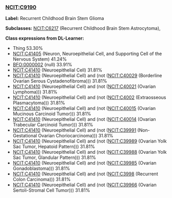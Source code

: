 
### [NCIT:C9190](http://purl.obolibrary.org/obo/NCIT_C9190)
**Label:** Recurrent Childhood Brain Stem Glioma

**Subclasses:** [NCIT:C6217](http://purl.obolibrary.org/obo/NCIT_C6217) (Recurrent Childhood Brain Stem Astrocytoma), 

**Class expressions from DL-Learner:**

- Thing 53.30%
- [NCIT:C41405](http://purl.obolibrary.org/obo/NCIT_C41405) (Neuron, Neuroepithelial Cell, and Supporting Cell of the Nervous System) 41.24%
- [BFO:0000002](http://purl.obolibrary.org/obo/BFO_0000002) (null) 33.91%
- [NCIT:C41410](http://purl.obolibrary.org/obo/NCIT_C41410) (Neuroepithelial Cell) 31.81%
- [NCIT:C41410](http://purl.obolibrary.org/obo/NCIT_C41410) (Neuroepithelial Cell) and (not ([NCIT:C40029](http://purl.obolibrary.org/obo/NCIT_C40029) (Borderline Ovarian Serous Cystadenofibroma))) 31.81%
- [NCIT:C41410](http://purl.obolibrary.org/obo/NCIT_C41410) (Neuroepithelial Cell) and (not ([NCIT:C40021](http://purl.obolibrary.org/obo/NCIT_C40021) (Ovarian Lymphoma))) 31.81%
- [NCIT:C41410](http://purl.obolibrary.org/obo/NCIT_C41410) (Neuroepithelial Cell) and (not ([NCIT:C4002](http://purl.obolibrary.org/obo/NCIT_C4002) (Extraosseous Plasmacytoma))) 31.81%
- [NCIT:C41410](http://purl.obolibrary.org/obo/NCIT_C41410) (Neuroepithelial Cell) and (not ([NCIT:C40015](http://purl.obolibrary.org/obo/NCIT_C40015) (Ovarian Mucinous Carcinoid Tumor))) 31.81%
- [NCIT:C41410](http://purl.obolibrary.org/obo/NCIT_C41410) (Neuroepithelial Cell) and (not ([NCIT:C40014](http://purl.obolibrary.org/obo/NCIT_C40014) (Ovarian Trabecular Carcinoid Tumor))) 31.81%
- [NCIT:C41410](http://purl.obolibrary.org/obo/NCIT_C41410) (Neuroepithelial Cell) and (not ([NCIT:C39991](http://purl.obolibrary.org/obo/NCIT_C39991) (Non-Gestational Ovarian Choriocarcinoma))) 31.81%
- [NCIT:C41410](http://purl.obolibrary.org/obo/NCIT_C41410) (Neuroepithelial Cell) and (not ([NCIT:C39989](http://purl.obolibrary.org/obo/NCIT_C39989) (Ovarian Yolk Sac Tumor, Hepatoid Pattern))) 31.81%
- [NCIT:C41410](http://purl.obolibrary.org/obo/NCIT_C41410) (Neuroepithelial Cell) and (not ([NCIT:C39988](http://purl.obolibrary.org/obo/NCIT_C39988) (Ovarian Yolk Sac Tumor, Glandular Pattern))) 31.81%
- [NCIT:C41410](http://purl.obolibrary.org/obo/NCIT_C41410) (Neuroepithelial Cell) and (not ([NCIT:C39985](http://purl.obolibrary.org/obo/NCIT_C39985) (Ovarian Gonadoblastoma))) 31.81%
- [NCIT:C41410](http://purl.obolibrary.org/obo/NCIT_C41410) (Neuroepithelial Cell) and (not ([NCIT:C3998](http://purl.obolibrary.org/obo/NCIT_C3998) (Recurrent Colon Carcinoma))) 31.81%
- [NCIT:C41410](http://purl.obolibrary.org/obo/NCIT_C41410) (Neuroepithelial Cell) and (not ([NCIT:C39966](http://purl.obolibrary.org/obo/NCIT_C39966) (Ovarian Sertoli-Stromal Cell Tumor))) 31.81%


